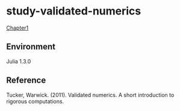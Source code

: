 # study-validated-numerics
[Chapter1](https://nbviewer.jupyter.org/github/matsueushi/study-validated-numerics/blob/master/notebook/ch1-computer-arithmetic.ipynb)

## Environment
Julia 1.3.0

## Reference
Tucker, Warwick. (2011). Validated numerics. A short introduction to rigorous computations. 
